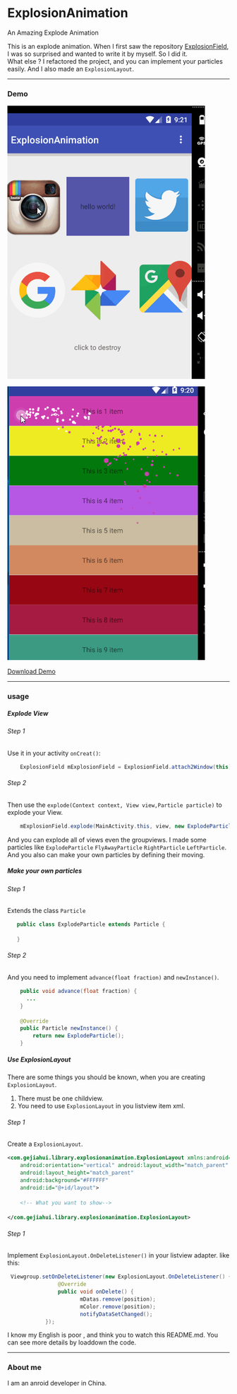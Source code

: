 # ExplosionAnimation
An Amazing Explode Animation 

This is an explode animation. When I first saw the repository  [ExplosionField](https://github.com/tyrantgit/ExplosionField), I was so
surprised and wanted to write it by myself. So I did it.</br> 
What else ?
I refactored the project, and you can implement your particles easily. And I also made an `ExplosionLayout`. 

---
### Demo
![](https://github.com/Anler2015/ExplosionAnimation/blob/master/outputs/1.gif)

![](https://github.com/Anler2015/ExplosionAnimation/blob/master/outputs/2.gif)

[Download Demo](https://github.com/Anler2015/ExplosionAnimation/blob/master/outputs/sample-debug.apk) 

---
### usage

##### Explode View

###### Step 1

Use it in your activity `onCreat()`:
```java
    ExplosionField mExplosionField = ExplosionField.attach2Window(this);
```	
###### Step 2
Then use the `explode(Context context, View view,Particle particle)` to explode your View.
```java
    mExplosionField.explode(MainActivity.this, view, new ExplodeParticle());
```	
And you can explode all of views even the groupviews.
I made some particles like 
`ExplodeParticle`
`FlyAwayParticle`
`RightParticle`
`LeftParticle`.</br> 
And you also can make your own particles by defining their moving.
##### Make your own particles
###### Step 1
Extends the class `Particle`
```java
   public class ExplodeParticle extends Particle {
   
   }
```	
###### Step 2
And you need to implement `advance(float fraction)` and `newInstance()`.
```java
    public void advance(float fraction) {
      ...
    }

    @Override
    public Particle newInstance() {
        return new ExplodeParticle();
    }
```	

##### Use ExplosionLayout
There are some things you should be known, when you are creating `ExplosionLayout`.</br> 
1. There must be one childview.</br> 
2. You need to use `ExplosionLayout` in you listview item xml.</br> 
###### Step 1
Create a `ExplosionLayout`.
```xml
<com.gejiahui.library.explosionanimation.ExplosionLayout xmlns:android="http://schemas.android.com/apk/res/android"
    android:orientation="vertical" android:layout_width="match_parent"
    android:layout_height="match_parent"
    android:background="#FFFFFF"
    android:id="@+id/layout">

    <!-- What you want to show-->

</com.gejiahui.library.explosionanimation.ExplosionLayout>
```	

###### Step 1
Implement `ExplosionLayout.OnDeleteListener()` in your listview adapter.
like this:
```Java
 Viewgroup.setOnDeleteListener(new ExplosionLayout.OnDeleteListener() {
                @Override
                public void onDelete() {
                       mDatas.remove(position);
                       mColor.remove(position);
                       notifyDataSetChanged();
            });
```	

I know my English is poor , and think you to watch this README.md. You can see more details by loaddown the code.

---
### About me

I am an anroid developer in China.












